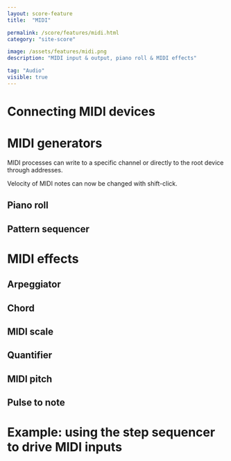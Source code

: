 ```yaml
---
layout: score-feature
title:  "MIDI"

permalink: /score/features/midi.html
category: "site-score"

image: /assets/features/midi.png
description: "MIDI input & output, piano roll & MIDI effects"

tag: "Audio"
visible: true
---
```




# Connecting MIDI devices


# MIDI generators

MIDI processes can  write to a specific channel or directly to the root device 
through addresses.

Velocity of MIDI notes can now be changed with shift-click.

## Piano roll

## Pattern sequencer


# MIDI effects

## Arpeggiator

## Chord

## MIDI scale

## Quantifier

## MIDI pitch

## Pulse to note

# Example: using the step sequencer to drive MIDI inputs